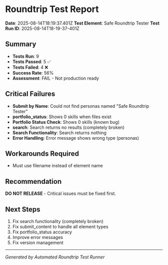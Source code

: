 # Roundtrip Test Report

**Date**: 2025-08-14T18:19:37.401Z
**Test Element**: Safe Roundtrip Tester
**Test Run ID**: 2025-08-14T18-19-37-401Z

## Summary

- **Tests Run**: 9
- **Tests Passed**: 5 ✅
- **Tests Failed**: 4 ❌
- **Success Rate**: 56%
- **Assessment**: FAIL - Not production ready

## Critical Failures

- **Submit by Name**: Could not find personas named "Safe Roundtrip Tester"
- **portfolio_status**: Shows 0 skills when files exist
- **Portfolio Status Check**: Shows 0 skills (known bug)
- **search**: Search returns no results (completely broken)
- **Search Functionality**: Search returns nothing
- **Error Handling**: Error message shows wrong type (personas)

## Workarounds Required

- Must use filename instead of element name

## Recommendation

**DO NOT RELEASE** - Critical issues must be fixed first.

## Next Steps

1. Fix search functionality (completely broken)
2. Fix submit_content to handle all element types
3. Fix portfolio_status accuracy
4. Improve error messages
5. Fix version management

---
*Generated by Automated Roundtrip Test Runner*

